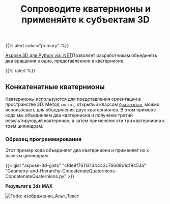 ﻿---
title: Сопроводите кватернионы и применяйте к субъектам 3D
type: docs
weight: 50
url: /ru/python-net/concatenate-quaternions-and-apply-on-3d-entities/
description: Aspose.3D для Python via .NET позволяет разработчикам объединить два вращения в одно, представленное в кватернионе.
---
{{% alert color="primary" %}} 

[Aspose.3D для Python via .NET](https://www.aspose.com/products/3d)Позволяет разработчикам объединять два вращения в одно, представленное в кватернионе.

{{% /alert %}} 
## **Конкатенатные кватернионы**
Кватернионы используются для представления ориентации в пространстве 3D. Метод `concat`, открытый классом [`Quaternion`](https://reference.aspose.com/3d/net/aspose.threed.utilities/quaternion), можно использовать для объединения двух кватернионов. В этом примере кода мы объединяем два кватерниона и получаем третий результирующий кватернион, а затем применяем эти три кватерниона к трем цилиндрам.
### **Образец программирования**
Этот пример кода объединяет два кватерниона и применяет их к разным цилиндрам.

{{< gist "aspose-3d-gists" "cfde9f76113134443c76608c1d19453a" "Geometry-and-Hierarchy-ConcatenateQuaternions-ConcatenateQuaternions.py" >}}


**Результат в 3ds MAX**

![Todo: изображение_Альт_Текст](concatenate-quaternions-and-apply-on-3d-entities_1.png)
